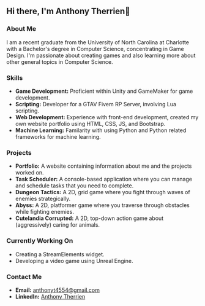 ## Hi there, I'm Anthony Therrien👋

### About Me
I am a recent graduate from the University of North Carolina at Charlotte with a Bachelor's degree in Computer Science, concentrating in Game Design. I'm passionate about creating games and also learning more about other general topics in Computer Science.

### Skills
- **Game Development:** Proficient within Unity and GameMaker for game development.
- **Scripting:** Developer for a GTAV Fivem RP Server, involving Lua scripting.
- **Web Development:** Experience with front-end development, created my own website portfolio using HTML, CSS, JS, and Bootstrap.
- **Machine Learning:** Familarity with using Python and Python related frameworks for machine learning.

### Projects
- **Portfolio:** A website containing information about me and the projects worked on.
- **Task Scheduler:** A console-based application where you can manage and schedule tasks that you need to complete.
- **Dungeon Tactics:** A 2D, grid game where you fight through waves of enemies strategically.
- **Abyss:** A 2D, platformer game where you traverse through obstacles while fighting enemies.
- **Cutelandia Corrupted:** A 2D, top-down action game about (aggressively) caring for animals.

### Currently Working On
- Creating a StreamElements widget.
- Developing a video game using Unreal Engine.

### Contact Me
- **Email:** [anthonyt4554@gmail.com](mailto:anthonyt4554@gmail.com)
- **LinkedIn:** [Anthony Therrien](https://www.linkedin.com/in/anthony-therrien-b90611256/)

<!--
**AnthonyT-45/AnthonyT-45** is a ✨ _special_ ✨ repository because its `README.md` (this file) appears on your GitHub profile.

Here are some ideas to get you started:

- 🔭 I’m currently working on ...
- 🌱 I’m currently learning ...
- 👯 I’m looking to collaborate on ...
- 🤔 I’m looking for help with ...
- 💬 Ask me about ...
- 📫 How to reach me: ...
- 😄 Pronouns: ...
- ⚡ Fun fact: ...
-->
